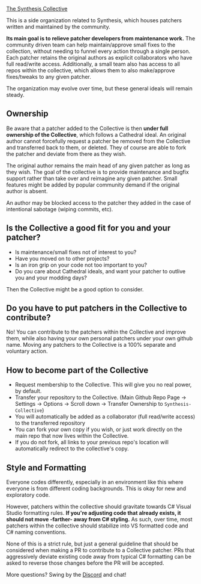 [The Synthesis Collective](https://github.com/Synthesis-Collective)

This is a side organization related to Synthesis, which houses patchers written and maintained by the community.  

**Its main goal is to relieve patcher developers from maintenance work.**  The community driven team can help maintain/approve small fixes to the collection, without needing to funnel every action through a single person.  Each patcher retains the original authors as explicit collaborators who have full read/write access.  Additionally, a small team also has access to all repos within the collective, which allows them to also make/approve fixes/tweaks to any given patcher.

The organization may evolve over time, but these general ideals will remain steady.

## Ownership
Be aware that a patcher added to the Collective is then **under full ownership of the Collective**, which follows a Cathedral ideal.  An original author cannot forcefully request a patcher be removed from the Collective and transferred back to them, or deleted.  They of course are able to fork the patcher and deviate from there as they wish.

The original author remains the main head of any given patcher as long as they wish.  The goal of the collective is to provide maintenance and bugfix support rather than take over and reimagine any given patcher.  Small features might be added by popular community demand if the original author is absent.

An author may be blocked access to the patcher they added in the case of intentional sabotage (wiping commits, etc).

## Is the Collective a good fit for you and your patcher?
- Is maintenance/small fixes not of interest to you?
- Have you moved on to other projects?
- Is an iron grip on your code not too important to you?
- Do you care about Cathedral ideals, and want your patcher to outlive you and your modding days?

Then the Collective might be a good option to consider.

## Do you have to put patchers in the Collective to contribute?
No!  You can contribute to the patchers within the Collective and improve them, while also having your own personal patchers under your own github name.   Moving any patchers to the Collective is a 100% separate and voluntary action.

## How to become part of the Collective
- Request membership to the Collective.  This will give you no real power, by default.
- Transfer your repository to the Collective.  (Main Github Repo Page -> Settings -> Options -> Scroll down -> Transfer Ownership to `Synthesis-Collective`)
- You will automatically be added as a collaborator (full read/write access) to the transferred repository
- You can fork your own copy if you wish, or just work directly on the main repo that now lives within the Collective.
- If you do not fork, all links to your previous repo's location will automatically redirect to the collective's copy.

## Style and Formatting
Everyone codes differently, especially in an environment like this where everyone is from different coding backgrounds.  This is okay for new and exploratory code.

However, patchers within the collective should gravitate towards C# Visual Studio formatting rules.  **If you're adjusting code that already exists, it should not move -farther- away from C# styling.**  As such, over time, most patchers within the collective should stabilize into VS formatted code and C# naming conventions.

None of this is a strict rule, but just a general guideline that should be considered when making a PR to contribute to a Collective patcher.  PRs that aggressively deviate existing code away from typical C# formatting can be asked to reverse those changes before the PR will be accepted.

More questions?  Swing by the [Discord](https://discord.gg/GdKZ3SH) and chat!
